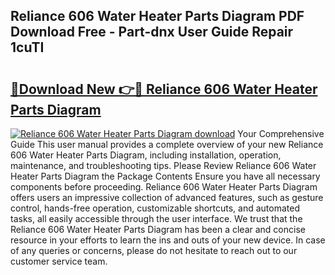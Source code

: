 ## Reliance 606 Water Heater Parts Diagram PDF Download Free - Part-dnx User Guide Repair 1cuTI

# <h2><a href="http://dfjqjo.blite.top/?on=Reliance+606+Water+Heater+Parts+Diagram">🔗Download New 👉🔴 Reliance 606 Water Heater Parts Diagram</a></h2>

[![Reliance 606 Water Heater Parts Diagram download](https://i.imgur.com/lujVjoI.png)](http://dfjqjo.blite.top/?on=Reliance+606+Water+Heater+Parts+Diagram)
Your Comprehensive Guide This user manual provides a complete overview of your new Reliance 606 Water Heater Parts Diagram, including installation, operation, maintenance, and troubleshooting tips. Please Review Reliance 606 Water Heater Parts Diagram the Package Contents Ensure you have all necessary components before proceeding. Reliance 606 Water Heater Parts Diagram offers users an impressive collection of advanced features, such as gesture control, hands-free operation, customizable shortcuts, and automated tasks, all easily accessible through the user interface. We trust that the Reliance 606 Water Heater Parts Diagram has been a clear and concise resource in your efforts to learn the ins and outs of your new device. In case of any queries or concerns, please do not hesitate to reach out to our customer service team.

